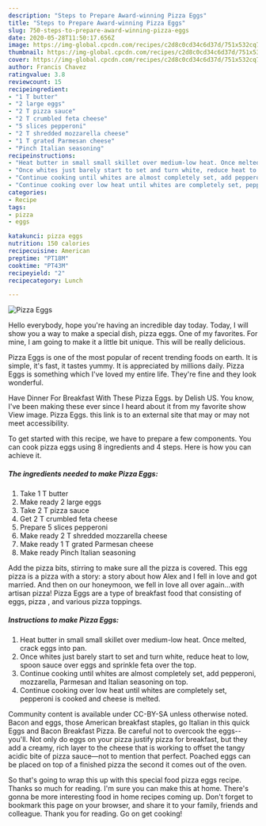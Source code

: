 ```yaml
---
description: "Steps to Prepare Award-winning Pizza Eggs"
title: "Steps to Prepare Award-winning Pizza Eggs"
slug: 750-steps-to-prepare-award-winning-pizza-eggs
date: 2020-05-28T11:50:17.656Z
image: https://img-global.cpcdn.com/recipes/c2d8c0cd34c6d37d/751x532cq70/pizza-eggs-recipe-main-photo.jpg
thumbnail: https://img-global.cpcdn.com/recipes/c2d8c0cd34c6d37d/751x532cq70/pizza-eggs-recipe-main-photo.jpg
cover: https://img-global.cpcdn.com/recipes/c2d8c0cd34c6d37d/751x532cq70/pizza-eggs-recipe-main-photo.jpg
author: Francis Chavez
ratingvalue: 3.8
reviewcount: 15
recipeingredient:
- "1 T butter"
- "2 large eggs"
- "2 T pizza sauce"
- "2 T crumbled feta cheese"
- "5 slices pepperoni"
- "2 T shredded mozzarella cheese"
- "1 T grated Parmesan cheese"
- "Pinch Italian seasoning"
recipeinstructions:
- "Heat butter in small small skillet over medium-low heat. Once melted, crack eggs into pan."
- "Once whites just barely start to set and turn white, reduce heat to low, spoon sauce over eggs and sprinkle feta over the top."
- "Continue cooking until whites are almost completely set, add pepperoni, mozzarella, Parmesan and Italian seasoning on top."
- "Continue cooking over low heat until whites are completely set, pepperoni is cooked and cheese is melted."
categories:
- Recipe
tags:
- pizza
- eggs

katakunci: pizza eggs 
nutrition: 150 calories
recipecuisine: American
preptime: "PT18M"
cooktime: "PT43M"
recipeyield: "2"
recipecategory: Lunch

---
```



![Pizza Eggs](https://img-global.cpcdn.com/recipes/c2d8c0cd34c6d37d/751x532cq70/pizza-eggs-recipe-main-photo.jpg)

Hello everybody, hope you're having an incredible day today. Today, I will show you a way to make a special dish, pizza eggs. One of my favorites. For mine, I am going to make it a little bit unique. This will be really delicious.

Pizza Eggs is one of the most popular of recent trending foods on earth. It is simple, it's fast, it tastes yummy. It is appreciated by millions daily. Pizza Eggs is something which I've loved my entire life. They're fine and they look wonderful.

Have Dinner For Breakfast With These Pizza Eggs. by Delish US. You know, I&#39;ve been making these ever since I heard about it from my favorite show View image. Pizza Eggs. this link is to an external site that may or may not meet accessibility.


To get started with this recipe, we have to prepare a few components. You can cook pizza eggs using 8 ingredients and 4 steps. Here is how you can achieve it.

<!--inarticleads1-->

##### The ingredients needed to make Pizza Eggs:

1. Take 1 T butter
1. Make ready 2 large eggs
1. Take 2 T pizza sauce
1. Get 2 T crumbled feta cheese
1. Prepare 5 slices pepperoni
1. Make ready 2 T shredded mozzarella cheese
1. Make ready 1 T grated Parmesan cheese
1. Make ready Pinch Italian seasoning


Add the pizza bits, stirring to make sure all the pizza is covered. This egg pizza is a pizza with a story: a story about how Alex and I fell in love and got married. And then on our honeymoon, we fell in love all over again…with artisan pizza! Pizza Eggs are a type of breakfast food that consisting of eggs, pizza , and various pizza toppings. 

<!--inarticleads2-->

##### Instructions to make Pizza Eggs:

1. Heat butter in small small skillet over medium-low heat. Once melted, crack eggs into pan.
1. Once whites just barely start to set and turn white, reduce heat to low, spoon sauce over eggs and sprinkle feta over the top.
1. Continue cooking until whites are almost completely set, add pepperoni, mozzarella, Parmesan and Italian seasoning on top.
1. Continue cooking over low heat until whites are completely set, pepperoni is cooked and cheese is melted.


Community content is available under CC-BY-SA unless otherwise noted. Bacon and eggs, those American breakfast staples, go Italian in this quick Eggs and Bacon Breakfast Pizza. Be careful not to overcook the eggs--you&#39;ll. Not only do eggs on your pizza justify pizza for breakfast, but they add a creamy, rich layer to the cheese that is working to offset the tangy acidic bite of pizza sauce—not to mention that perfect. Poached eggs can be placed on top of a finished pizza the second it comes out of the oven. 

So that's going to wrap this up with this special food pizza eggs recipe. Thanks so much for reading. I'm sure you can make this at home. There's gonna be more interesting food in home recipes coming up. Don't forget to bookmark this page on your browser, and share it to your family, friends and colleague. Thank you for reading. Go on get cooking!
